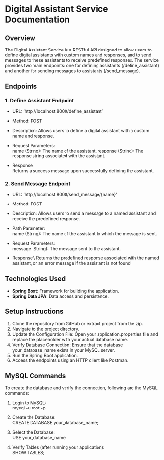 # Digital Assistant Service Documentation

## Overview
The Digital Assistant Service is a RESTful API designed to allow users to define digital assistants with custom names and responses, and to send messages to these assistants to receive predefined responses. The service provides two main endpoints: one for defining assistants (/define_assistant) and another for sending messages to assistants (/send_message).

## Endpoints
### 1. Define Assistant Endpoint
- URL: ‘http://localhost:8000/define_assistant’
- Method: POST
- Description: Allows users to define a digital assistant with a custom name and response.

- Request Parameters:\
name (String): The name of the assistant.
response (String): The response string associated with the assistant.

- Response:\
Returns a success message upon successfully defining the assistant.

### 2. Send Message Endpoint
- URL: ‘http://localhost:8000/send_message/{name}’
- Method: POST
- Description: Allows users to send a message to a named assistant and receive the predefined response.

- Path Parameter:\
name (String): The name of the assistant to which the message is sent.

- Request Parameters:\
message (String): The message sent to the assistant.

- Response:\ 
Returns the predefined response associated with the named assistant, or an error message if the assistant is not found.


## Technologies Used
- **Spring Boot**: Framework for building the application.
- **Spring Data JPA**: Data access and persistence.

## Setup Instructions
1. Clone the repository from GitHub or extract project from the zip.
2. Navigate to the project directory.
3. Update the Configuration File: Open your application.properties file and replace the placeholder with your actual database name.
4. Verify Database Connection: Ensure that the database your_database_name exists in your MySQL server. 
5. Run the Spring Boot application.
6. Access the endpoints using an HTTP client like Postman.

## MySQL Commands
To create the database and verify the connection, following are the MySQL commands:

1. Login to MySQL:\
mysql -u root -p

2. Create the Database:\
CREATE DATABASE your_database_name;

3. Select the Database:\
USE your_database_name;

4. Verify Tables (after running your application):\
SHOW TABLES;

